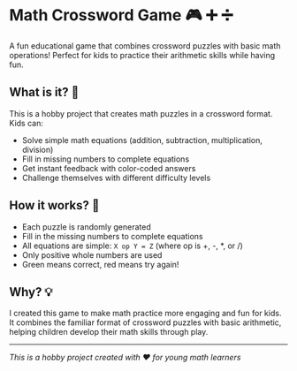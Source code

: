 # Math Crossword Game 🎮 ➕ ➗

A fun educational game that combines crossword puzzles with basic math operations! Perfect for kids to practice their arithmetic skills while having fun.

## What is it? 🤔

This is a hobby project that creates math puzzles in a crossword format. Kids can:
- Solve simple math equations (addition, subtraction, multiplication, division)
- Fill in missing numbers to complete equations
- Get instant feedback with color-coded answers
- Challenge themselves with different difficulty levels

## How it works? 🎯

- Each puzzle is randomly generated
- Fill in the missing numbers to complete equations
- All equations are simple: `X op Y = Z` (where op is +, -, *, or /)
- Only positive whole numbers are used
- Green means correct, red means try again!

## Why? 💡

I created this game to make math practice more engaging and fun for kids. It combines the familiar format of crossword puzzles with basic arithmetic, helping children develop their math skills through play.

---
*This is a hobby project created with ❤️ for young math learners* 